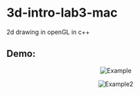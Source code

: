 # 3d-intro-lab3-mac
2d drawing in openGL in c++

## Demo:
<p align="center">
  <img src="https://thumbs.gfycat.com/BonyImpassionedGopher-size_restricted.gif" alt="Example"/>
</p>
<p align="center">
  <img src="https://thumbs.gfycat.com/RemorsefulElasticArgali-size_restricted.gif" alt="Example2"/>
</p>
